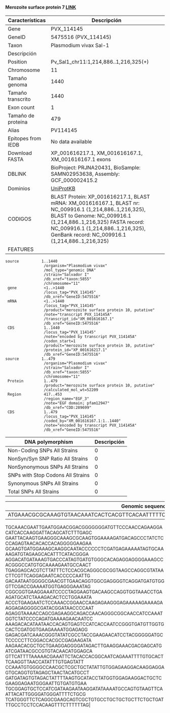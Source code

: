 #### Merozoite surface protein 7 [LINK](https://www.ncbi.nlm.nih.gov/gene/5475516) 

| **Características** | **Descripción** |
| ------ | ----------- |
| Gene|PVX_114145  |
|GeneID| 	5475516 (PVX_114145) |
| Taxon | Plasmodium vivax Sal-1 |
| Descripción |  |
| Position | Pv_Sal1_chr11:1,214,886..1,216,325(+)|
| Chromosome  |  11 |
| Tamaño genoma| 1440 |
| Tamaño transcrito |  1440 |
| Exon count |1  |
| Tamaño de proteína |479|
| Alias| PV114145 |
| Epitopes from IEDB | No data available |
| Download FASTA |XP_001616217.1, XM_001616167.1, XM_001616167.1 exons|
|DBLINK|  BioProject: PRJNA20431,  BioSample: SAMN02953638,  Assembly: GCF_000002415.2 |
|Dominios| [UniProtKB]() |
|CODIGOS|BLAST Protein: 	XP_001616217.1, BLAST mRNA: 	XM_001616167.1, BLAST nr: 	NC_009916.1 (1,214,886..1,216,325), BLAST to Genome: 	NC_009916.1 (1,214,886..1,216,325) FASTA record: 	NC_009916.1 (1,214,886..1,216,325), GenBank record: 	NC_009916.1 (1,214,886..1,216,325)|
|FEATURES|          
    source          1..1440
                     /organism="Plasmodium vivax"
                     /mol_type="genomic DNA"
                     /strain="Salvador I"
                     /db_xref="taxon:5855"
                     /chromosome="11"
     gene            <1..>1440
                     /locus_tag="PVX_114145"
                     /db_xref="GeneID:5475516"
     mRNA            <1..>1440
                     /locus_tag="PVX_114145"
                     /product="merozoite surface protein 10, putative"
                     /note="transcript PVX_114145A"
                     /transcript_id="XM_001616167.1"
                     /db_xref="GeneID:5475516"
     CDS             1..1440
                     /locus_tag="PVX_114145"
                     /note="encoded by transcript PVX_114145A"
                     /codon_start=1
                     /product="merozoite surface protein 10, putative"
                     /protein_id="XP_001616217.1"
                     /db_xref="GeneID:5475516"
    source          1..479
                     /organism="Plasmodium vivax"
                     /strain="Salvador I"
                     /db_xref="taxon:5855"
                     /chromosome="11"
     Protein         1..479
                     /product="merozoite surface protein 10, putative"
                     /calculated_mol_wt=52209
     Region          417..453
                     /region_name="EGF_3"
                     /note="EGF domain; pfam12947"
                     /db_xref="CDD:289699"
     CDS             1..479
                     /locus_tag="PVX_114145"
                     /coded_by="XM_001616167.1:1..1440"
                     /note="encoded by transcript PVX_114145A"
                     /db_xref="GeneID:5475516"


| DNA polymorphism  | Descripción |
| ------ | ----------- |
| Non-Coding SNPs All Strains | 0 |
| NonSyn/Syn SNP Ratio All Strains  | 0 |
| NonSynonymous SNPs All Strains  | 0 |
| SNPs with Stop Codons All Strains  | 0 |
| Synonymous SNPs All Strains  | 0 |
| Total SNPs All Strains |0 |


| Genomic sequence|
| ------ |
| ATGAAACGCGCAAAGTGTAACAAATCACTCACGTTCACAATTTTTCTCCTCTTATATGTGAACGGTGCGGTCCACGTGAG
TGCAAACGAATTGAATGGAACGGACGGGGGGGATGTTCCCAACCAGAAGGACATCACCAAGGATTACAGCATCTTTGAGC
GAATTACAAGTGAAGGGCAAAGCGCAAGTGGAAAAGATGACAGCCCTATCTCCCAGAGTAACACACCACAGGGGGAAGAA
GCAAGTGATGGAAAGCAAGGCAATACCCCCCTCGATGAGAAAAATAGTGCAAAAGATGTAGAAGCACATTTCATACGGGA
AGGACATGATAAAGTGACCCATAGTGATGTGGGCACAGAGGAGGGGAAAGCCACGGGCCATGTGCAAAAGAATGCCAACT
TGAGGAGCACGTCTTATTTCTCCACGCAGGGCGCGGTAAGCCAGGCGTATAACTTCGTTCAGGAGAATCACCCCCAATTG
GACAATAATGGGGCGAACGTTGAACAGGTGGCGAGGGGTCAGGATGATGTGGGTTCGACCGAAAATGGTGAGGGAAATAG
CGGCGGTGAAGGAAATCCCCTAGGAAGTGACAAGCCAGGTGGTAAACCTGAAGATGCATCTAAAGACACTCCTGGAAATA
ACCCTGAAGAATCTCCAAACCGGAACCAAGAGAAGGGAGAAAAAGAAAAGAAGGAGAGGGGCGATACGGATAACCCCAAT
AGAGGTAAAACCAGCGAGAAGGCAGACCAACAGGGCGGCAACCATCCAAATGGTCTATCCCCAGATGAAAAGAACAATCC
AAAGACACATAATAACCACAGTGAGTCCATCACCAATCCGGGTGATGTTGGTGCACTCGATGGTGAAGAAAATGGAGAGG
GAGACGATCAAACGGGTATATCGCCTACCGAAGAACATCCTACGGGGGATGCTCCCCCTTCGGACCACGCCGAGAAGATA
AAGAACACGCTGCTGAAGGAGGGGATAGACTTGAAGGAAACGACGAGCATGATCGATAACGCCGTGTACAACATGGAGCA
GTTCATTTTAAAAACGAAATTCTACACCACGGCAATCAGAAATTTTGTGCACTTCAAGGTTAACCATATTTGTGAGTATT
CCAAATGTGGGGCCAACGCTCGCTGCTATATTGTGGAGAAGGACAAGGAGGAGTGCAGGTGTAGAGCTAACTACATGCCT
GATGATAGTGTAGACTATTTTAAGTGCATACCTATGGTGGAGAAGGACTGCTCGAAGGAGAATGGGAATTGTGATGTGAA
TGCGGAGTGCTCCATCGATAAGAATAAGGATATAAAATGCCAGTGTAAGTTCAATTACATTGGGGATGGGATTTTCTGCG
TCATGGGTTCTCAGGCGAAGCAGTCGCTGTGCCTGCTGCTGCTTCTGCTGATTTGCCTCCTCCACAAGTTTCTTTTTTAG|
